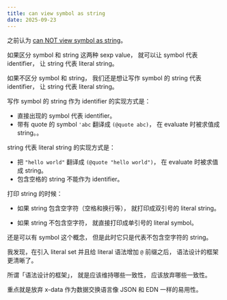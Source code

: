 ```yaml
---
title: can view symbol as string
date: 2025-09-23
---
```


之前认为
[can NOT view symbol as string](2025-07-31-can-not-view-symbol-as-string.md)。

如果区分 symbol 和 string 这两种 sexp value，
就可以让 symbol 代表 identifier，
让 string 代表 literal string。

如果不区分 symbol 和 string，
我们还是想让写作 symbol 的 string 代表 identifier，
让 string 代表 literal string。

写作 symbol 的 string 作为 identifier 的实现方式是：

- 直接出现的 symbol 代表 identifier。
- 带有 quote 的 symbol `'abc` 翻译成 `(@quote abc)`，
  在 evaluate 时被求值成 string。。

string 代表 literal string 的实现方式是：

- 把 `"hello world"` 翻译成 `(@quote "hello world")`，
  在 evaluate 时被求值成 string。
- 包含空格的 string 不能作为 identifier。

打印 string 的时候：

- 如果 string 包含空字符（空格和换行等），
  就打印成双引号的 literal string。

- 如果 string 不包含空字符，
  就直接打印成单引号的 literal symbol。

还是可以有 symbol 这个概念，
但是此时它只是代表不包含空字符的 string。

我发现，在引入 literal set
并且给 literal 语法增加 `@` 前缀之后，
语法设计的框架更清晰了。

所谓「语法设计的框架」，
就是应该维持哪些一致性，
应该放弃哪些一致性。

重点就是放弃 x-data 作为数据交换语言像 JSON 和 EDN 一样的易用性。
